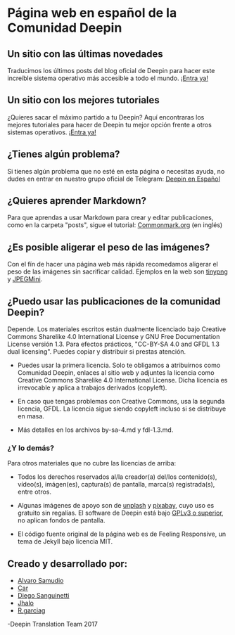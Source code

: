 # Página web en español de la Comunidad Deepin

## Un sitio con las últimas novedades

Traducimos los últimos posts del blog oficial de Deepin para hacer este increíble sistema operativo más accesible a todo el mundo. [¡Entra ya!](https://comunidad-deepin.github.io/blog/noticias/)

## Un sitio con los mejores tutoriales

¿Quieres sacar el máximo partido a tu Deepin? Aquí encontraras los mejores tutoriales para hacer de Deepin tu mejor opción frente a otros sistemas operativos. 
[¡Entra ya!](https://comunidad-deepin.github.io/blog/tips/)


## ¿Tienes algún problema?

Si tienes algún problema que no esté en esta página o necesitas ayuda, no dudes en entrar en nuestro grupo oficial de Telegram:
[Deepin en Español](https://t.me/deepinenespanol)

## ¿Quieres aprender Markdown?

Para que aprendas a usar Markdown para crear y editar publicaciones, como en la carpeta "posts", sigue el tutorial:
[Commonmark.org](http://commonmark.org/help/tutorial/) (en inglés)

## ¿Es posible aligerar el peso de las imágenes?

Con el fín de hacer una página web más rápida recomedamos aligerar el peso de las imágenes sin sacrificar calidad. Ejemplos en la web son [tinypng](https://tinypng.com/) y [JPEGMini](http://www.jpegmini.com/main/shrink_photo).

## ¿Puedo usar las publicaciones de la comunidad Deepin?

Depende. Los materiales escritos están dualmente licenciado bajo Creative Commons Sharelike 4.0 International License y GNU Free Documentation License versión 1.3. Para efectos prácticos, "CC-BY-SA 4.0 and GFDL 1.3 dual licensing". Puedes copiar y distribuir si prestas atención.

* Puedes usar la primera licencia. Solo te obligamos a atribuirnos como Comunidad Deepin, enlaces al sitio web y adjuntes la licencia como Creative Commons Sharelike 4.0 International License. Dicha licencia es irrevocable y aplica a trabajos derivados (copyleft).

* En caso que tengas problemas con Creative Commons, usa la segunda licencia, GFDL. La licencia sigue siendo copyleft incluso si se distribuye en masa.

* Más detalles en los archivos by-sa-4.md y fdl-1.3.md.

### ¿Y lo demás?

Para otros materiales que no cubre las licencias de arriba:

* Todos los derechos reservados al/la creador(a) del/los contenido(s), vídeo(s), imágen(es), captura(s) de pantalla, marca(s) registrada(s), entre otros.

* Algunas imágenes de apoyo son de [unplash](http://unsplash.com/) y [pixabay](http://pixabay.com), cuyo uso es gratuito sin regalías. El software de Deepin está bajo [GPLv3 o superior](https://github.com/linuxdeepin/deepin-desktop-base), no aplican fondos de pantalla.

* El código fuente original de la página web es de Feeling Responsive, un tema de Jekyll bajo licencia MIT.

## Creado y desarrollado por:

* [Alvaro Samudio](https://github.com/alvarosamudio)
* [Car](https://github.com/CarCM)
* [Diego Sanguinetti](https://github.com/sguinetti)
* [Jhalo](https://github.com/jhalounix)
* [R.garciag](https://github.com/r-garciag)

-Deepin Translation Team 2017

